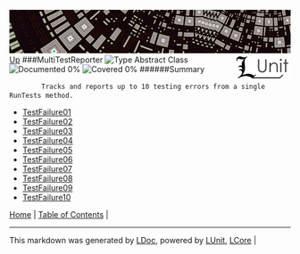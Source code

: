 ![](../Content/LUnit-banner-small.png "")
[<img align="right" src="../Content/LUnit-logo-small.png">](../../README.md)
[Up](../LUnit.md)
###MultiTestReporter
![Type Abstract Class](http://b.repl.ca/v1/Type-Abstract%20Class-lightgrey.png "") ![Documented 0%](http://b.repl.ca/v1/Documented-0%25-red.png "") ![Covered 0%](http://b.repl.ca/v1/Covered-0%25-red.png "")
######Summary

            Tracks and reports up to 10 testing errors from a single RunTests method.
            
 - [TestFailure01](MultiTestReporter_TestFailure01.md)
 - [TestFailure02](MultiTestReporter_TestFailure02.md)
 - [TestFailure03](MultiTestReporter_TestFailure03.md)
 - [TestFailure04](MultiTestReporter_TestFailure04.md)
 - [TestFailure05](MultiTestReporter_TestFailure05.md)
 - [TestFailure06](MultiTestReporter_TestFailure06.md)
 - [TestFailure07](MultiTestReporter_TestFailure07.md)
 - [TestFailure08](MultiTestReporter_TestFailure08.md)
 - [TestFailure09](MultiTestReporter_TestFailure09.md)
 - [TestFailure10](MultiTestReporter_TestFailure10.md)

[Home](../../README.md) | [Table of Contents](../../TableOfContents.md) | 

---

This markdown was generated by [LDoc](https://github.com/CodeSingularity/LDoc), powered by [LUnit](https://github.com/CodeSingularity/LUnit), [LCore](https://github.com/CodeSingularity/LCore) | 


